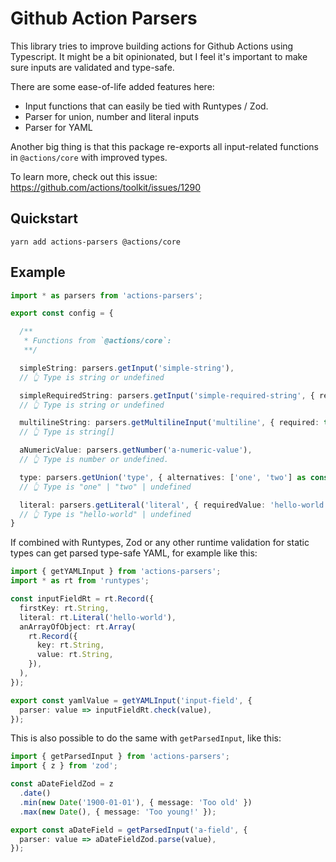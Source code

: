 # Github Action Parsers

This library tries to improve building actions for Github Actions using
Typescript. It might be a bit opinionated, but I feel it's important to make
sure inputs are validated and type-safe.

There are some ease-of-life added features here:

- Input functions that can easily be tied with Runtypes / Zod.
- Parser for union, number and literal inputs
- Parser for YAML

Another big thing is that this package re-exports all input-related functions in
`@actions/core` with improved types.

To learn more, check out this issue:
https://github.com/actions/toolkit/issues/1290

## Quickstart

```shell
yarn add actions-parsers @actions/core
```

## Example

```typescript
import * as parsers from 'actions-parsers';

export const config = {

  /**
   * Functions from `@actions/core`:
   **/

  simpleString: parsers.getInput('simple-string'),
  // 👆 Type is string or undefined

  simpleRequiredString: parsers.getInput('simple-required-string', { required: true }),
  // 👆 Type is string or undefined

  multilineString: parsers.getMultilineInput('multiline', { required: true }).
  // 👆 Type is string[]

  aNumericValue: parsers.getNumber('a-numeric-value'),
  // 👆 Type is number or undefined.

  type: parsers.getUnion('type', { alternatives: ['one', 'two'] as const }),
  // 👆 Type is "one" | "two" | undefined

  literal: parsers.getLiteral('literal', { requiredValue: 'hello-world' }),
  // 👆 Type is "hello-world" | undefined
}
```

If combined with Runtypes, Zod or any other runtime validation for static types
can get parsed type-safe YAML, for example like this:

```typescript
import { getYAMLInput } from 'actions-parsers';
import * as rt from 'runtypes';

const inputFieldRt = rt.Record({
  firstKey: rt.String,
  literal: rt.Literal('hello-world'),
  anArrayOfObject: rt.Array(
    rt.Record({
      key: rt.String,
      value: rt.String,
    }),
  ),
});

export const yamlValue = getYAMLInput('input-field', {
  parser: value => inputFieldRt.check(value),
});
```

This is also possible to do the same with `getParsedInput`, like this:

```typescript
import { getParsedInput } from 'actions-parsers';
import { z } from 'zod';

const aDateFieldZod = z
  .date()
  .min(new Date('1900-01-01'), { message: 'Too old' })
  .max(new Date(), { message: 'Too young!' });

export const aDateField = getParsedInput('a-field', {
  parser: value => aDateFieldZod.parse(value),
});
```
